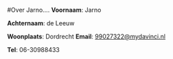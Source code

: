 #Over Jarno....
**Voornaam**: Jarno

**Achternaam**: de Leeuw

**Woonplaats**: Dordrecht
**Email**: [99027322@mydavinci.nl](99027322@mydavinci.nl)

**Tel**: 06-30988433